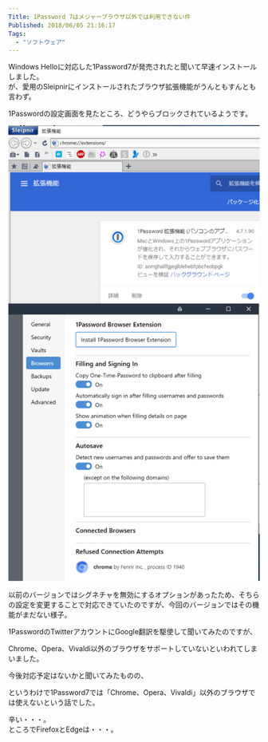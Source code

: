 ```yaml
---
Title: 1Password 7はメジャーブラウザ以外では利用できない件
Published: 2018/06/05 21:16:17
Tags:
  - "ソフトウェア"
---
```

Windows Helloに対応した1Password7が発売されたと聞いて早速インストールしました。  
が、愛用のSleipnirにインストールされたブラウザ拡張機能がうんともすんとも言わず。  

1Passwordの設定画面を見たところ、どうやらブロックされているようです。  

![](20180605211217.png) 



以前のバージョンではシグネチャを無効にするオプションがあったため、そちらの設定を変更することで対応できていたのですが、今回のバージョンではその機能がまだない様子。  

1PasswordのTwitterアカウントにGoogle翻訳を駆使して聞いてみたのですが、

<?# Twitter 1003424991336189952 /?>

Chrome、Opera、Vivaldi以外のブラウザをサポートしていないといわれてしまいました。  


今後対応予定はないかと聞いてみたものの、  

<?# Twitter 1003972104369426433 /?>

というわけで1Password7では「Chrome、Opera、Vivaldi」以外のブラウザでは使えないという話でした。  

辛い・・・。  
ところでFirefoxとEdgeは・・・。  
